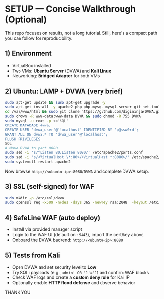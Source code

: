 # SETUP — Concise Walkthrough (Optional)

This repo focuses on results, not a long tutorial. Still, here's a compact path you can follow for reproducibility.

## 1) Environment
- VirtualBox installed
- Two VMs: **Ubuntu Server** (DVWA) and **Kali Linux**
- Networking: **Bridged Adapter** for both VMs

## 2) Ubuntu: LAMP + DVWA (very brief)
```bash
sudo apt-get update && sudo apt-get upgrade -y
sudo apt-get install -y apache2 php php-mysql mysql-server git net-tools openssl
cd /var/www/html && sudo git clone https://github.com/digininja/DVWA.git
sudo chown -R www-data:www-data DVWA && sudo chmod -R 755 DVWA
sudo mysql -u root -p <<'SQL'
CREATE DATABASE dvwa;
CREATE USER 'dvwa_user'@'localhost' IDENTIFIED BY 'p@ssw0rd';
GRANT ALL ON dvwa.* TO 'dvwa_user'@'localhost';
FLUSH PRIVILEGES;
SQL
# Move DVWA to port 8080
sudo sed -i 's/^Listen 80/Listen 8080/' /etc/apache2/ports.conf
sudo sed -i 's/<VirtualHost \*:80>/<VirtualHost *:8080>/' /etc/apache2/sites-available/000-default.conf
sudo systemctl restart apache2
```
Now browse `http://<ubuntu-ip>:8080/DVWA` and complete DVWA setup.

## 3) SSL (self-signed) for WAF
```bash
sudo mkdir -p /etc/ssl/dvwa
sudo openssl req -x509 -nodes -days 365 -newkey rsa:2048  -keyout /etc/ssl/dvwa/dvwa.key  -out /etc/ssl/dvwa/dvwa.crt
```

## 4) SafeLine WAF (auto deploy)
- Install via provided manager script
- Login to the WAF UI (default on `:9443`), import the cert/key above.
- Onboard the DVWA backend: `http://<ubuntu-ip>:8080`

## 5) Tests from Kali
- Open DVWA and set security level to **Low**
- Try SQLi payloads (e.g., `admin' OR '1'='1`) and confirm WAF blocks
- Check WAF logs and create a **custom deny rule** for Kali IP
- Optionally enable **HTTP flood defense** and observe behavior

THANK YOU
